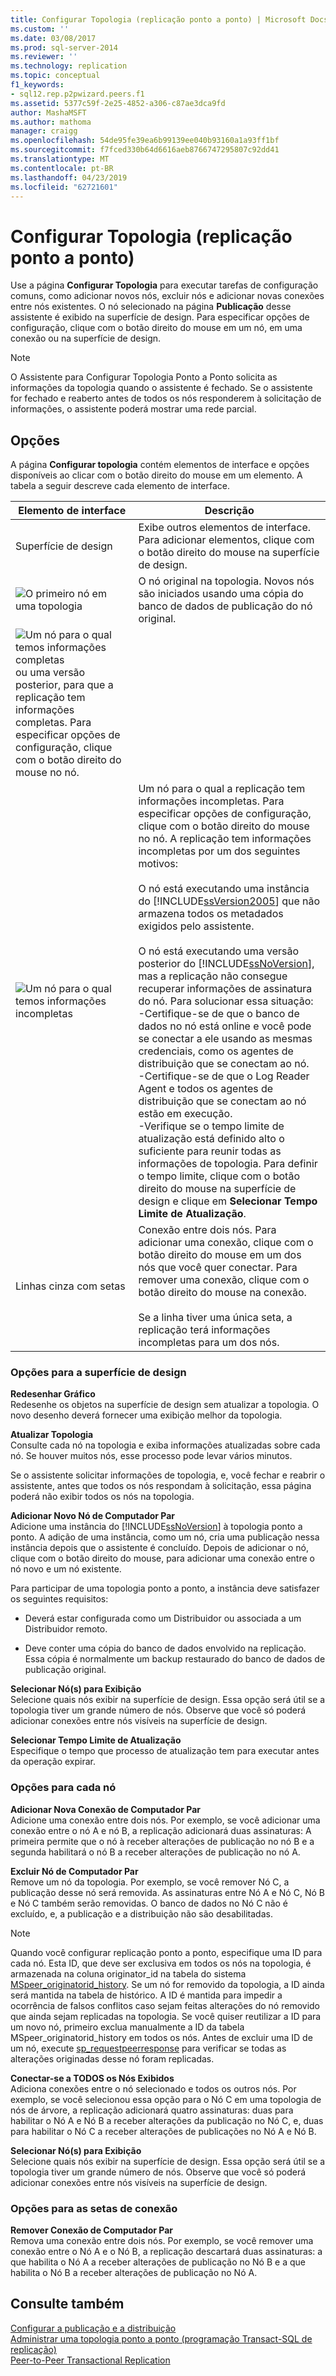 ```yaml
---
title: Configurar Topologia (replicação ponto a ponto) | Microsoft Docs
ms.custom: ''
ms.date: 03/08/2017
ms.prod: sql-server-2014
ms.reviewer: ''
ms.technology: replication
ms.topic: conceptual
f1_keywords:
- sql12.rep.p2pwizard.peers.f1
ms.assetid: 5377c59f-2e25-4852-a306-c87ae3dca9fd
author: MashaMSFT
ms.author: mathoma
manager: craigg
ms.openlocfilehash: 54de95fe39ea6b99139ee040b93160a1a93ff1bf
ms.sourcegitcommit: f7fced330b64d6616aeb8766747295807c92dd41
ms.translationtype: MT
ms.contentlocale: pt-BR
ms.lasthandoff: 04/23/2019
ms.locfileid: "62721601"
---
```

# <a name="configure-topology-peer-to-peer-replication"></a>Configurar Topologia (replicação ponto a ponto)
  Use a página **Configurar Topologia** para executar tarefas de configuração comuns, como adicionar novos nós, excluir nós e adicionar novas conexões entre nós existentes. O nó selecionado na página **Publicação** desse assistente é exibido na superfície de design. Para especificar opções de configuração, clique com o botão direito do mouse em um nó, em uma conexão ou na superfície de design.  
  
> [!NOTE]  
>  O Assistente para Configurar Topologia Ponto a Ponto solicita as informações da topologia quando o assistente é fechado. Se o assistente for fechado e reaberto antes de todos os nós responderem à solicitação de informações, o assistente poderá mostrar uma rede parcial.  
  
## <a name="options"></a>Opções  
 A página **Configurar topologia** contém elementos de interface e opções disponíveis ao clicar com o botão direito do mouse em um elemento. A tabela a seguir descreve cada elemento de interface.  
  
|Elemento de interface|Descrição|  
|-----------------------|-----------------|  
|Superfície de design|Exibe outros elementos de interface. Para adicionar elementos, clique com o botão direito do mouse na superfície de design.|  
|![O primeiro nó em uma topologia](media/p2pwizard-firstnode.gif "O primeiro nó em uma topologia")|O nó original na topologia. Novos nós são iniciados usando uma cópia do banco de dados de publicação do nó original.|  
|![Um nó para o qual temos informações completas](media/p2pwizard-complete.gif "um nó para o qual temos informações completas") ou uma versão posterior, para que a replicação tem informações completas. Para especificar opções de configuração, clique com o botão direito do mouse no nó.|  
|![Um nó para o qual temos informações incompletas](media/p2pwizard-incomplete.gif "Um nó para o qual temos informações incompletas")|Um nó para o qual a replicação tem informações incompletas. Para especificar opções de configuração, clique com o botão direito do mouse no nó. A replicação tem informações incompletas por um dos seguintes motivos:<br /><br /> O nó está executando uma instância do [!INCLUDE[ssVersion2005](../../includes/ssversion2005-md.md)] que não armazena todos os metadados exigidos pelo assistente.<br /><br /> O nó está executando uma versão posterior do [!INCLUDE[ssNoVersion](../../includes/ssnoversion-md.md)], mas a replicação não consegue recuperar informações de assinatura do nó. Para solucionar essa situação:<br />-Certifique-se de que o banco de dados no nó está online e você pode se conectar a ele usando as mesmas credenciais, como os agentes de distribuição que se conectam ao nó.<br />-Certifique-se de que o Log Reader Agent e todos os agentes de distribuição que se conectam ao nó estão em execução.<br />-Verifique se o tempo limite de atualização está definido alto o suficiente para reunir todas as informações de topologia. Para definir o tempo limite, clique com o botão direito do mouse na superfície de design e clique em **Selecionar Tempo Limite de Atualização**.|  
|Linhas cinza com setas|Conexão entre dois nós. Para adicionar uma conexão, clique com o botão direito do mouse em um dos nós que você quer conectar. Para remover uma conexão, clique com o botão direito do mouse na conexão.<br /><br /> Se a linha tiver uma única seta, a replicação terá informações incompletas para um dos nós.|  
  
### <a name="options-for-the-design-surface"></a>Opções para a superfície de design  
 **Redesenhar Gráfico**  
 Redesenhe os objetos na superfície de design sem atualizar a topologia. O novo desenho deverá fornecer uma exibição melhor da topologia.  
  
 **Atualizar Topologia**  
 Consulte cada nó na topologia e exiba informações atualizadas sobre cada nó. Se houver muitos nós, esse processo pode levar vários minutos.  
  
 Se o assistente solicitar informações de topologia, e, você fechar e reabrir o assistente, antes que todos os nós respondam à solicitação, essa página poderá não exibir todos os nós na topologia.  
  
 **Adicionar Novo Nó de Computador Par**  
 Adicione uma instância do [!INCLUDE[ssNoVersion](../../includes/ssnoversion-md.md)] à topologia ponto a ponto. A adição de uma instância, como um nó, cria uma publicação nessa instância depois que o assistente é concluído. Depois de adicionar o nó, clique com o botão direito do mouse, para adicionar uma conexão entre o nó novo e um nó existente.  
  
 Para participar de uma topologia ponto a ponto, a instância deve satisfazer os seguintes requisitos:  
  
-   Deverá estar configurada como um Distribuidor ou associada a um Distribuidor remoto.  
  
-   Deve conter uma cópia do banco de dados envolvido na replicação. Essa cópia é normalmente um backup restaurado do banco de dados de publicação original.  
  
 **Selecionar Nó(s) para Exibição**  
 Selecione quais nós exibir na superfície de design. Essa opção será útil se a topologia tiver um grande número de nós. Observe que você só poderá adicionar conexões entre nós visíveis na superfície de design.  
  
 **Selecionar Tempo Limite de Atualização**  
 Especifique o tempo que processo de atualização tem para executar antes da operação expirar.  
  
### <a name="options-for-each-node"></a>Opções para cada nó  
 **Adicionar Nova Conexão de Computador Par**  
 Adicione uma conexão entre dois nós. Por exemplo, se você adicionar uma conexão entre o nó A e nó B, a replicação adicionará duas assinaturas: A primeira permite que o nó à receber alterações de publicação no nó B e a segunda habilitará o nó B a receber alterações de publicação no nó A.  
  
 **Excluir Nó de Computador Par**  
 Remove um nó da topologia. Por exemplo, se você remover Nó C, a publicação desse nó será removida. As assinaturas entre Nó A e Nó C, Nó B e Nó C também serão removidas. O banco de dados no Nó C não é excluído, e, a publicação e a distribuição não são desabilitadas.  
  
> [!NOTE]  
>  Quando você configurar replicação ponto a ponto, especifique uma ID para cada nó. Esta ID, que deve ser exclusiva em todos os nós na topologia, é armazenada na coluna originator_id na tabela do sistema [MSpeer_originatorid_history](/sql/relational-databases/system-tables/mspeer-originatorid-history-transact-sql). Se um nó for removido da topologia, a ID ainda será mantida na tabela de histórico. A ID é mantida para impedir a ocorrência de falsos conflitos caso sejam feitas alterações do nó removido que ainda sejam replicadas na topologia. Se você quiser reutilizar a ID para um novo nó, primeiro exclua manualmente a ID da tabela MSpeer_originatorid_history em todos os nós. Antes de excluir uma ID de um nó, execute [sp_requestpeerresponse](/sql/relational-databases/system-stored-procedures/sp-requestpeerresponse-transact-sql) para verificar se todas as alterações originadas desse nó foram replicadas.  
  
 **Conectar-se a TODOS os Nós Exibidos**  
 Adiciona conexões entre o nó selecionado e todos os outros nós. Por exemplo, se você selecionou essa opção para o Nó C em uma topologia de nós de árvore, a replicação adicionará quatro assinaturas: duas para habilitar o Nó A e Nó B a receber alterações da publicação no Nó C, e, duas para habilitar o Nó C a receber alterações de publicações no Nó A e Nó B.  
  
 **Selecionar Nó(s) para Exibição**  
 Selecione quais nós exibir na superfície de design. Essa opção será útil se a topologia tiver um grande número de nós. Observe que você só poderá adicionar conexões entre nós visíveis na superfície de design.  
  
### <a name="options-for-the-connection-arrows"></a>Opções para as setas de conexão  
 **Remover Conexão de Computador Par**  
 Remova uma conexão entre dois nós. Por exemplo, se você remover uma conexão entre o Nó A e o Nó B, a replicação descartará duas assinaturas: a que habilita o Nó A a receber alterações de publicação no Nó B e a que habilita o Nó B a receber alterações de publicação no Nó A.  
  
## <a name="see-also"></a>Consulte também  
 [Configurar a publicação e a distribuição](configure-publishing-and-distribution.md)   
 [Administrar uma topologia ponto a ponto &#40;programação Transact-SQL de replicação&#41;](administration/administer-a-peer-to-peer-topology-replication-transact-sql-programming.md)   
 [Peer-to-Peer Transactional Replication](transactional/peer-to-peer-transactional-replication.md)  
  
  
